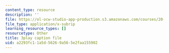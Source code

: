 ```yaml
---
content_type: resource
description: ''
file: https://ol-ocw-studio-app-production.s3.amazonaws.com/courses/20-219-becoming-the-next-bill-nye-writing-and-hosting-the-educational-show-january-iap-2015/a2293fc11a5d56269a565e2faa155902_bB7KvV3tRZA.vtt
file_type: application/x-subrip
learning_resource_types: []
resourcetype: Other
title: 3play caption file
uid: a2293fc1-1a5d-5626-9a56-5e2faa155902
---
```

